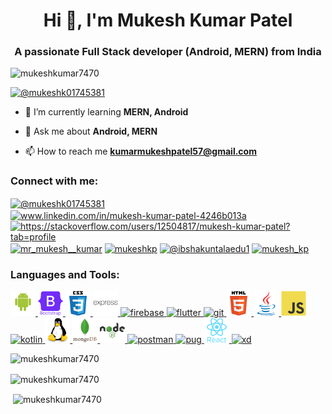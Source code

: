 <h1 align="center">Hi 👋, I'm Mukesh Kumar Patel</h1>
<h3 align="center">A passionate Full Stack developer (Android, MERN) from India</h3>

<p align="left"> <img src="https://komarev.com/ghpvc/?username=mukeshkumar7470&label=Profile%20views&color=0e75b6&style=flat" alt="mukeshkumar7470" /> </p>


<p align="left"> <a href="https://twitter.com/@mukeshk01745381" target="blank"><img src="https://img.shields.io/twitter/follow/@mukeshk01745381?logo=twitter&style=for-the-badge" alt="@mukeshk01745381" /></a> </p>

- 🌱 I’m currently learning **MERN, Android**

- 💬 Ask me about **Android, MERN**

- 📫 How to reach me **kumarmukeshpatel57@gmail.com**

<h3 align="left">Connect with me:</h3>
<p align="left">
<a href="https://twitter.com/@mukeshk01745381" target="blank"><img align="center" src="https://cdn.jsdelivr.net/npm/simple-icons@3.0.1/icons/twitter.svg" alt="@mukeshk01745381" height="30" width="40" /></a>
<a href="https://linkedin.com/in/www.linkedin.com/in/mukesh-kumar-patel-4246b013a" target="blank"><img align="center" src="https://cdn.jsdelivr.net/npm/simple-icons@3.0.1/icons/linkedin.svg" alt="www.linkedin.com/in/mukesh-kumar-patel-4246b013a" height="30" width="40" /></a>
<a href="https://stackoverflow.com/users/https://stackoverflow.com/users/12504817/mukesh-kumar-patel?tab=profile" target="blank"><img align="center" src="https://cdn.jsdelivr.net/npm/simple-icons@3.0.1/icons/stackoverflow.svg" alt="https://stackoverflow.com/users/12504817/mukesh-kumar-patel?tab=profile" height="30" width="40" /></a>
<a href="https://instagram.com/@mr_mukesh__kumar" target="blank"><img align="center" src="https://cdn.jsdelivr.net/npm/simple-icons@3.0.1/icons/instagram.svg" alt="mr_mukesh__kumar" height="30" width="40" /></a>
<a href="https://www.codechef.com/users/mukeshkp" target="blank"><img align="center" src="https://cdn.jsdelivr.net/npm/simple-icons@3.1.0/icons/codechef.svg" alt="mukeshkp" height="30" width="40" /></a>
<a href="https://www.hackerrank.com/@ibshakuntalaedu1" target="blank"><img align="center" src="https://cdn.jsdelivr.net/npm/simple-icons@3.0.1/icons/hackerrank.svg" alt="@ibshakuntalaedu1" height="30" width="40" /></a>
<a href="https://www.topcoder.com/members/mukesh_kp" target="blank"><img align="center" src="https://cdn.jsdelivr.net/npm/simple-icons@3.0.1/icons/topcoder.svg" alt="mukesh_kp" height="30" width="40" /></a>
</p>

<h3 align="left">Languages and Tools:</h3>
<p align="left"> <a href="https://developer.android.com" target="_blank"> <img src="https://raw.githubusercontent.com/devicons/devicon/master/icons/android/android-original-wordmark.svg" alt="android" width="40" height="40"/> </a> <a href="https://getbootstrap.com" target="_blank"> <img src="https://raw.githubusercontent.com/devicons/devicon/master/icons/bootstrap/bootstrap-plain-wordmark.svg" alt="bootstrap" width="40" height="40"/> </a> <a href="https://www.w3schools.com/css/" target="_blank"> <img src="https://raw.githubusercontent.com/devicons/devicon/master/icons/css3/css3-original-wordmark.svg" alt="css3" width="40" height="40"/> </a> <a href="https://expressjs.com" target="_blank"> <img src="https://raw.githubusercontent.com/devicons/devicon/master/icons/express/express-original-wordmark.svg" alt="express" width="40" height="40"/> </a> <a href="https://firebase.google.com/" target="_blank"> <img src="https://www.vectorlogo.zone/logos/firebase/firebase-icon.svg" alt="firebase" width="40" height="40"/> </a> <a href="https://flutter.dev" target="_blank"> <img src="https://www.vectorlogo.zone/logos/flutterio/flutterio-icon.svg" alt="flutter" width="40" height="40"/> </a> <a href="https://git-scm.com/" target="_blank"> <img src="https://www.vectorlogo.zone/logos/git-scm/git-scm-icon.svg" alt="git" width="40" height="40"/> </a> <a href="https://www.w3.org/html/" target="_blank"> <img src="https://raw.githubusercontent.com/devicons/devicon/master/icons/html5/html5-original-wordmark.svg" alt="html5" width="40" height="40"/> </a> <a href="https://www.java.com" target="_blank"> <img src="https://raw.githubusercontent.com/devicons/devicon/master/icons/java/java-original.svg" alt="java" width="40" height="40"/> </a> <a href="https://developer.mozilla.org/en-US/docs/Web/JavaScript" target="_blank"> <img src="https://raw.githubusercontent.com/devicons/devicon/master/icons/javascript/javascript-original.svg" alt="javascript" width="40" height="40"/> </a> <a href="https://kotlinlang.org" target="_blank"> <img src="https://www.vectorlogo.zone/logos/kotlinlang/kotlinlang-icon.svg" alt="kotlin" width="40" height="40"/> </a> <a href="https://www.linux.org/" target="_blank"> <img src="https://raw.githubusercontent.com/devicons/devicon/master/icons/linux/linux-original.svg" alt="linux" width="40" height="40"/> </a> <a href="https://www.mongodb.com/" target="_blank"> <img src="https://raw.githubusercontent.com/devicons/devicon/master/icons/mongodb/mongodb-original-wordmark.svg" alt="mongodb" width="40" height="40"/> </a> <a href="https://nodejs.org" target="_blank"> <img src="https://raw.githubusercontent.com/devicons/devicon/master/icons/nodejs/nodejs-original-wordmark.svg" alt="nodejs" width="40" height="40"/> </a> <a href="https://postman.com" target="_blank"> <img src="https://www.vectorlogo.zone/logos/getpostman/getpostman-icon.svg" alt="postman" width="40" height="40"/> </a> <a href="https://pugjs.org" target="_blank"> <img src="https://cdn.worldvectorlogo.com/logos/pug.svg" alt="pug" width="40" height="40"/> </a> <a href="https://reactjs.org/" target="_blank"> <img src="https://raw.githubusercontent.com/devicons/devicon/master/icons/react/react-original-wordmark.svg" alt="react" width="40" height="40"/> </a> <a href="https://www.adobe.com/products/xd.html" target="_blank"> <img src="https://cdn.worldvectorlogo.com/logos/adobe-xd.svg" alt="xd" width="40" height="40"/> </a> </p>

<p><img align="left" src="https://github-readme-stats.vercel.app/api/top-langs?username=mukeshkumar7470&show_icons=true&locale=en&layout=compact" alt="mukeshkumar7470" /></p><br>
<p><img align="center" src="https://github-readme-streak-stats.herokuapp.com/?user=mukeshkumar7470&" alt="mukeshkumar7470" /></p>

<p>&nbsp;<img align="center" src="https://github-readme-stats.vercel.app/api?username=mukeshkumar7470&show_icons=true&locale=en" alt="mukeshkumar7470" /></p>


